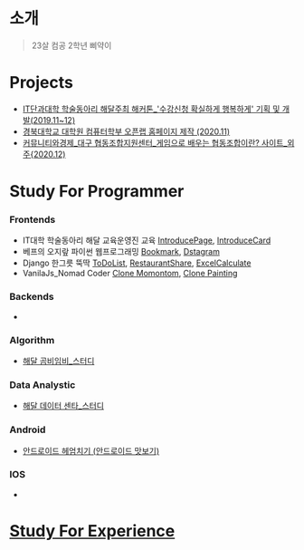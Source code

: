 # 소개
> 23살 컴공 2학년 삐약이


# Projects
* [IT단과대학 학술동아리 해달주최 해커톤_'수강신청 확실하게 행복하게' 기획 및 개발(2019.11~12)](https://github.com/Climier-code/Haedal_Hackathon_2019_2)
* [경북대학교 대학원 컴퓨터학부 오픈랩 홈페이지 제작 (2020.11)](https://github.com/Climier-code/knu_cse_openlab_2020)
* [커뮤니티와경제_대구 협동조합지원센터_게임으로 배우는 협동조합이란? 사이트_외주{2020.12)](https://github.com/Climier-code/Cooperative_site.git)

# Study For Programmer
### Frontends
* IT대학 학술동아리 해달 교육운영진 교육 [IntroducePage](https://github.com/Climier-code/Climier-code.github.io), [IntroduceCard](https://github.com/Climier-code/INTRODUCECARD.climier.github.io)
* 베프의 오지랖 파이썬 웹프로그래밍 [Bookmark](https://github.com/Climier-code/bookmark), [Dstagram](https://github.com/Climier-code/Dstagram)
* Django 한그릇 뚝딱 [ToDoList](https://github.com/Climier-code/ToDoList_Django), [RestaurantShare](https://github.com/Climier-code/RestaurantShare_Django), [ExcelCalculate](https://github.com/Climier-code/ExcelCalculate_Django)
* VanilaJs_Nomad Coder [Clone Momontom](https://github.com/Climier-code/Nomad_vanilajs.git), [Clone Painting](https://github.com/Climier-code/Nomad_vanilajs2.git)
### Backends
* 
### Algorithm
* [해달 곰비임비_스터디](https://github.com/Climier-code/gombi)
### Data Analystic
* [해달 데이터 센타_스터디](https://github.com/Climier-code/HaedalDataCenter)
### Android
* [안드로이드 헤엄치기 (안드로이드 맛보기)](https://github.com/Climier-code/AndroidStudio)
### IOS
* 

# [Study For Experience](https://github.com/Climier-code/RecordMyActivity)

<!--
**Climier-code/Climier-code** is a ✨ _special_ ✨ repository because its `README.md` (this file) appears on your GitHub profile.

Here are some ideas to get you started:

- 🔭 I’m currently working on ...
- 🌱 I’m currently learning ...
- 👯 I’m looking to collaborate on ...
- 🤔 I’m looking for help with ...
- 💬 Ask me about ...
- 📫 How to reach me: ...
- 😄 Pronouns: ...
- ⚡ Fun fact: ...
-->
